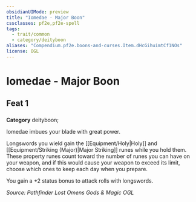 ```yaml
---
obsidianUIMode: preview
title: "Iomedae - Major Boon"
cssclasses: pf2e,pf2e-spell
tags:
  - trait/common
  - category/deityboon
aliases: "Compendium.pf2e.boons-and-curses.Item.dHcGihuimtCf1NOs"
license: OGL
---
```

# Iomedae - Major Boon
## Feat 1
### 

**Category** deityboon; 




Iomedae imbues your blade with great power.

Longswords you wield gain the [[Equipment/Holy|Holy]] and [[Equipment/Striking (Major)|Major Striking]] runes while you hold them. These property runes count toward the number of runes you can have on your weapon, and if this would cause your weapon to exceed its limit, choose which ones to keep each day when you prepare.

You gain a +2 status bonus to attack rolls with longswords.

*Source: Pathfinder Lost Omens Gods & Magic*
*OGL*